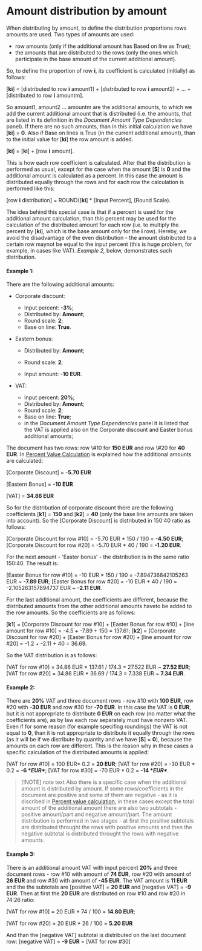 # Amount distribution by amount

When distributing by amount, to define the distribution proportions rows amounts are used. Two types of amounts are used:

- row amounts (only if the additional amount has Based on line as True);
- the amounts that are distributed to the rows (only the ones which  participate in the base amount of the current additional amount).

So, to define the proportion of row **i**, its coefficient is calculated (initially) as follows:

[**ki**] = [distributed to row **i** amount1] + [distributed to row **i** amount2] + ... + [distributed to row **i** amountm].

So amount1, amount2 ... amountm are the additional amounts, to which we add the current additional amount  that is distributed (i.e. the amounts, that are listed in its definition in the *Document Amount Type Dependencies* panel). If there are no such amounts, than in this initial calculation we have [**ki**] = **0**. Also if Base on lines is True (in the current additional amount), than to the initial value for [**ki**] the row amount is added.

[**ki**] = [**ki**] + [row **i** amount].

This is how each row coefficient is calculated. After that the distribution  is performed as usual, except for the case when the amount [**S**] is **0** and the additional amount is calculated as a percent. In this case the  amount is distributed equally through the rows and for each row the  calculation is performed like this:

[row **i** distribution] = ROUND([**ki**] * [Input Percent], [Round Scale).

The idea behind this special case is that if a percent is used for the  additional amount calculation, than this percent may be used for the  calculation of the distributed amount for each row (i.e. to multiply the percent by [**ki**], which is the base amount only for the **i** row). Hereby, we avoid the disadvantage of the even distribution - the amount distributed to a certain row maynot be equal to the input percent (this is huge problem, for example, in cases like VAT). *Example 2,* below, demonstrates such distribution.

#### Example 1:

There are the following additional amounts:

- Corporate discount:

  - Input percent: **-3%**;
  - Distributed by: **Amount**;
  - Round scale: **2**;
  - Base on line: **True**.

- Eastern bonus:

  - Distributed by: **Amount**;
  - Round scale: **2**;

  - Input amount: **-10 EUR**.

- VAT:

  - Input percent: **20%**;
  - Distributed by: **Amount**;
  - Round scale: **2**;
  - Base on line: **True**;
  - in the *Document Amount Type Dependencies* panel it is listed that the VAT is  applied also on the Corporate discount and Easter bonus additional amounts;

The document has two rows: row \\#10 for **150 EUR** and row \\#20 for **40 EUR**. In [Percent Value Calculation](https://docs.erp.net/tech/advanced/document-amounts/amounts-calculation/percent-calculation.html) is explained how the additional amounts are calculated:

[Corporate Discount] = -**5.70 EUR**

[Eastern Bonus] = **-10 EUR**

[VAT] = **34.86 EUR**

So for the distribution of corporate discount there are the following coefficients [**k1**] = **150** and [**k2**] = **40** (only the base line amounts are taken into account). So the [Corporate Discount] is distributed in 150:40 ratio as follows:

[Corporate Discount for row \#10] = -5.70 EUR * 150 / 190 = **-4.50 EUR**;
[Corporate Discount for row \#20] = -5.70 EUR * 40 / 190 = **-1.20 EUR**.

For the next amount - 'Easter bonus' - the distribution is in the same ratio 150:40. The result is:.

[Easter Bonus for row \#10] = -10 EUR * 150 / 190 = -7.894736842105263 EUR ~ **-7.89 EUR**;
[Easter Bonus for row \#20] = -10 EUR * 40 / 190 = -2.105263157894737 EUR ~ **-2.11 EUR**.

For the last additional amount, the coefficients are different, because the distributed amounts from the other additional amounts haveto be  added to the row amounts. So the coefficients are as follows:

[**k1**] = [Corporate Discount for row \#10] + [Easter Bonus for row \#10] + [line amount for row \#10] = -4.5 + -7.89 + 150 = 137.61;
[**k2**] = [Corporate Discount for row \#20] + [Easter Bonus for row \#20] + [line amount for row \#20] = -1.2 + -2.11 + 40 = 36.69.

So the VAT distribution is as follows:

[VAT for row \#10] = 34.86 EUR * 137.61 / 174.3 = 27.522 EUR ~ **27.52 EUR**;
[VAT for row \#20] = 34.86 EUR * 36.69 / 174.3 = 7.338 EUR ~ **7.34 EUR**.

#### Example 2:

There are **20%** VAT and three document rows - row \#10 with **100 EUR,** row \#20 with **-30 EUR** and row \#30 for **-70 EUR**. In this case the VAT is **0 EUR**, but it is not appropriate to distribute **0 EUR** on each row (no matter what the coefficients are), as by law each row  separately must have nonzero VAT. Even if for some reason (for example  specifing roundings) the VAT is not equal to **0**, than it is not appropriate to distribute it equally through the rows (as it will be if we distribute by quantity and we have [**S**] = **0**), because the amounts on each row are different. This is the reason why  in these cases a specific calculation of the distributed amounts is  applied:

[VAT for row \#10] = 100 EUR* 0.2 = **20 EUR**;
[VAT for row \#20] = -30 EUR * 0.2 = **-6 \**EUR\****;
[VAT for row \#30] = -70 EUR * 0.2 = **-14 \**EUR\****.

 

> [!NOTE]  note text Also there is a specific case when the additional amount is distributed by  amount. If some rows/coefficients in the document are positive and some  of them are negative - as it is discribed in [Percent value calculation](https://docs.erp.net/tech/advanced/document-amounts/amounts-calculation/percent-calculation.html), in these cases except the total amount of the additional amount there  are also two subtotals - positive amount/part and negative amount/part.  The amount distribution is performed in two stages - at first the positive subtotals are distributed throught the rows with positive  amounts and then the negative subtotal is distributed throught the rows  with negative amounts.

#### Example 3:

There is an additional amount VAT with input percent **20%**  and three document rows - row \#10 with amount of **74 EUR**, row \#20 with amount of **26 EUR** and row \#30 with amount of **-45 EUR**. The VAT amount is **11 EUR** and the the subtotals are [positive VAT] = **20 EUR** and [negative VAT] = **-9 EUR**. Then at first the **20 EUR** are distributed on row \#10 and row \#20 in 74:26 ratio:

[VAT for row \#10] = 20 EUR * 74 / 100 = **14.80 EUR**;

[VAT for row \#20] = 20 EUR * 26 / 100 = **5.20 EUR**

And than the [negative VAT] subtotal is distributed on the last document row: [negative VAT] = **-9 EUR** = [VAT for row \#30]
